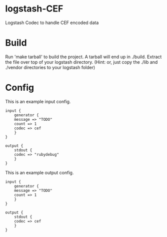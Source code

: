 logstash-CEF
============

Logstash Codec to handle CEF encoded data

Build
=====

Run 'make tarball' to build the project. A tarball will end up in ./build. Extract the file over top of your logstash directory. 
(Hint: or, just copy the ./lib and ./vendor directories to your logstash folder)


Config
======

This is an example input config. 

```
input {
    generator {
	message => "TODO"
	count => 1
	codec => cef
    }
}

output {
    stdout { 
	codec => "rubydebug"
    }
}
```

This is an example output config. 

```
input {
    generator {
	message => "TODO"
	count => 1
    }
}

output {
    stdout { 
	codec => cef
    }
}
```

